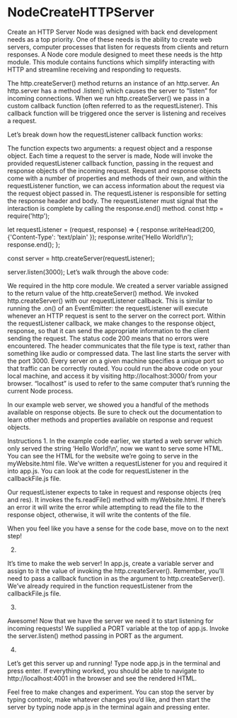 # NodeCreateHTTPServer

Create an HTTP Server
Node was designed with back end development needs as a top priority. One of these needs is the ability to create web servers, computer processes that listen for requests from clients and return responses. A Node core module designed to meet these needs is the http module. This module contains functions which simplify interacting with HTTP and streamline receiving and responding to requests.

The http.createServer() method returns an instance of an http.server. An http.server has a method .listen() which causes the server to “listen” for incoming connections. When we run http.createServer() we pass in a custom callback function (often referred to as the requestListener). This callback function will be triggered once the server is listening and receives a request.

Let’s break down how the requestListener callback function works:

The function expects two arguments: a request object and a response object.
Each time a request to the server is made, Node will invoke the provided requestListener callback function, passing in the request and response objects of the incoming request.
Request and response objects come with a number of properties and methods of their own, and within the requestListener function, we can access information about the request via the request object passed in.
The requestListener is responsible for setting the response header and body.
The requestListener must signal that the interaction is complete by calling the response.end() method.
const http = require('http');

let requestListener = (request, response) => {
  response.writeHead(200, {'Content-Type': 'text/plain' });
  response.write('Hello World!\n');
  response.end();
};

const server = http.createServer(requestListener);

server.listen(3000);
Let’s walk through the above code:

We required in the http core module.
We created a server variable assigned to the return value of the http.createServer() method.
We invoked http.createServer() with our requestListener callback. This is similar to running the .on() of an EventEmitter: the requestListener will execute whenever an HTTP request is sent to the server on the correct port.
Within the requestListener callback, we make changes to the response object, response, so that it can send the appropriate information to the client sending the request. The status code 200 means that no errors were encountered. The header communicates that the file type is text, rather than something like audio or compressed data.
The last line starts the server with the port 3000. Every server on a given machine specifies a unique port so that traffic can be correctly routed.
You could run the above code on your local machine, and access it by visiting http://localhost:3000/ from your browser. “localhost” is used to refer to the same computer that’s running the current Node process.

In our example web server, we showed you a handful of the methods available on response objects. Be sure to check out the documentation to learn other methods and properties available on response and request objects.

Instructions
1.
In the example code earlier, we started a web server which only served the string ‘Hello World!\n’, now we want to serve some HTML. You can see the HTML for the website we’re going to serve in the myWebsite.html file. We’ve written a requestListener for you and required it into app.js. You can look at the code for requestListener in the callbackFile.js file.

Our requestListener expects to take in request and response objects (req and res). It invokes the fs.readFile() method with myWebsite.html. If there’s an error it will write the error while attempting to read the file to the response object, otherwise, it will write the contents of the file.

When you feel like you have a sense for the code base, move on to the next step!

2.
It’s time to make the web server! In app.js, create a variable server and assign to it the value of invoking the http.createServer(). Remember, you’ll need to pass a callback function in as the argument to http.createServer(). We’ve already required in the function requestListener from the callbackFile.js file.

3.
Awesome! Now that we have the server we need it to start listening for incoming requests! We supplied a PORT variable at the top of app.js. Invoke the server.listen() method passing in PORT as the argument.

4.
Let’s get this server up and running! Type node app.js in the terminal and press enter. If everything worked, you should be able to navigate to http://localhost:4001 in the browser and see the rendered HTML.

Feel free to make changes and experiment. You can stop the server by typing controlc, make whatever changes you’d like, and then start the server by typing node app.js in the terminal again and pressing enter.
